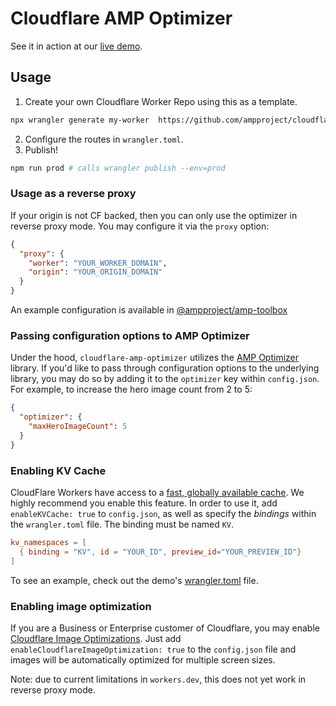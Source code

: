 # Cloudflare AMP Optimizer

See it in action at our [live demo](https://optimizer-demo.ampdev.workers.dev/the_scenic/templates/template_1_article.amp.html).

## Usage

1. Create your own Cloudflare Worker Repo using this as a template.

```bash
npx wrangler generate my-worker  https://github.com/ampproject/cloudflare-optimizer
```

2. Configure the routes in `wrangler.toml`.
3. Publish!

```bash
npm run prod # calls wrangler publish --env=prod
```

### Usage as a reverse proxy

If your origin is not CF backed, then you can only use the optimizer in reverse proxy mode. You may configure it via the `proxy` option:

```json
{
  "proxy": {
    "worker": "YOUR_WORKER_DOMAIN",
    "origin": "YOUR_ORIGIN_DOMAIN"
  }
}
```

An example configuration is available in [@ampproject/amp-toolbox](https://github.com/ampproject/amp-toolbox/tree/main/packages/cloudflare-optimizer-scripts/demo)

### Passing configuration options to AMP Optimizer

Under the hood, `cloudflare-amp-optimizer` utilizes the [AMP Optimizer](https://github.com/ampproject/amp-toolbox/tree/main/packages/optimizer#options) library. If you'd like to pass through configuration options to the underlying library, you may do so by adding it to the `optimizer` key within `config.json`. For example, to increase the hero image count from 2 to 5:

```json
{
  "optimizer": {
    "maxHeroImageCount": 5
  }
}
```

### Enabling KV Cache

CloudFlare Workers have access to a [fast, globally available cache](https://developers.cloudflare.com/workers/runtime-apis/kv). We highly recommend you enable this feature. In order to use it, add `enableKVCache: true` to `config.json`, as well as specify the _bindings_ within the `wrangler.toml` file. The binding must be named `KV`.

```toml
kv_namespaces = [
  { binding = "KV", id = "YOUR_ID", preview_id="YOUR_PREVIEW_ID"}
]
```

To see an example, check out the demo's [wrangler.toml](https://github.com/ampproject/amp-toolbox/blob/main/packages/cloudflare-optimizer-scripts/demo/wrangler.toml) file.

### Enabling image optimization

If you are a Business or Enterprise customer of Cloudflare, you may enable [Cloudflare Image Optimizations](https://developers.cloudflare.com/images/url-format). Just add `enableCloudflareImageOptimization: true` to the `config.json` file and images will be automatically optimized for multiple screen sizes.

Note: due to current limitations in `workers.dev`, this does not yet work in reverse proxy mode.
